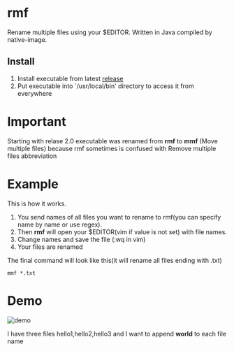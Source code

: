 # rmf
Rename multiple files using your $EDITOR. Written in Java compiled by native-image.

## Install
1. Install executable from latest [release](https://github.com/strogiyotec/rmf/releases)
2. Put executable into `/usr/local/bin' directory to access it from everywhere

# Important
Starting with relase 2.0 executable was renamed from **rmf** to **mmf** 
(Move multiple files) because rmf sometimes is confused with Remove multiple files abbreviation

# Example

This is how it works.
1. You send names of all files you want to rename to rmf(you can specify name by name or use regex).
2. Then **rmf** will open your $EDITOR(vim if value is not set) with file names.
3. Change names and save the file (:wq in vim)
4. Your files are renamed 

The final command will look like this(it will rename all files ending with .txt)
```
mmf *.txt
```

# Demo
![demo](https://raw.githubusercontent.com/strogiyotec/rmf/master/statics/example_2.gif)

I have three files hello1,hello2,hello3 and I want to append **world** to each file name
